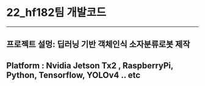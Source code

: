 # 22_hf182팀 개발코드

---
## 프로젝트 설멍: 딥러닝 기반 객체인식 소자분류로봇 제작
## Platform : Nvidia Jetson Tx2 , RaspberryPi, Python, Tensorflow, YOLOv4 .. etc


